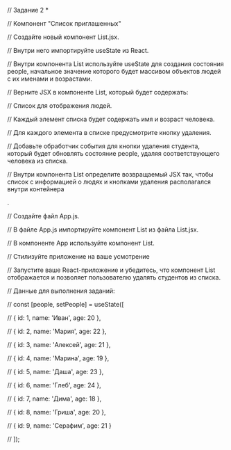 // Задание 2 *

// Компонент "Список приглашенных"

//     Создайте новый компонент List.jsx.

//     Внутри него импортируйте useState из React.

//     Внутри компонента List используйте useState для создания состояния people, начальное значение которого будет массивом объектов людей с их именами и возрастами.

//     Верните JSX в компоненте List, который будет содержать:

// Список для отображения людей.

// Каждый элемент списка будет содержать имя и возраст человека.

// Для каждого элемента в списке предусмотрите кнопку удаления.

//     Добавьте обработчик события для кнопки удаления студента, который будет обновлять состояние people, удаляя соответствующего человека из списка.

//     Внутри компонента List определите возвращаемый JSX так, чтобы список с информацией о людях и кнопками удаления располагался внутри контейнера <div>.

//     Создайте файл App.js.

//     В файле App.js импортируйте компонент List из файла List.jsx.

//     В компоненте App используйте компонент List.

//     Стилизуйте приложение на ваше усмотрение

//     Запустите ваше React-приложение и убедитесь, что компонент List отображается и позволяет пользователю удалять студентов из списка.


// Данные для выполнения заданий:

// const [people, setPeople] = useState([

//     { id: 1, name: 'Иван', age: 20 },

//     { id: 2, name: 'Мария', age: 22 },

//     { id: 3, name: 'Алексей', age: 21 },

//     { id: 4, name: 'Марина', age: 19 },

//     { id: 5, name: 'Даша', age: 23 },

//     { id: 6, name: 'Глеб', age: 24 },

//     { id: 7, name: 'Дима', age: 18 },

//     { id: 8, name: 'Гриша', age: 20 },

//     { id: 9, name: 'Серафим', age: 21 }

// ]);
